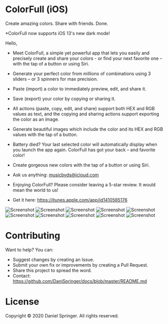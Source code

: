 # ColorFull (iOS)
Create amazing colors. Share with friends. Done.

\*ColorFull now supports iOS 13's new dark mode!


Hello,

* Meet ColorFull, a simple yet powerful app that lets you easily and precisely create and share your colors - or find your next favorite one – with the tap of a button or using Siri.

* Generate your perfect color from millions of combinations using 3 sliders – or 3 spinners for max precision.

* Paste (import) a color to immediately preview, edit, and share it.

* Save (export) your color by copying or sharing it.

* All actions (paste, copy, edit, and share) support both HEX and RGB values as text, and the copying and sharing actions support exporting the color as an image.

* Generate beautiful images which include the color and its HEX and RGB values with the tap of a button.

* Battery died? Your last selected color will automatically display when you launch the app again. ColorFull has got your back – and favorite color!

* Create gorgeous new colors with the tap of a button or using Siri.


* Ask us anything: musicbyds@icloud.com

* Enjoying ColorFull? Please consider leaving a 5-star review. It would mean the world to us!
- Get it here: https://itunes.apple.com/app/id1410565176

![Screenshot](https://raw.githubusercontent.com/DaniSpringer/colorfull/master/s/s1.jpg) ![Screenshot](https://raw.githubusercontent.com/DaniSpringer/colorfull/master/s/s2.jpg) ![Screenshot](https://raw.githubusercontent.com/DaniSpringer/colorfull/master/s/s3.jpg) ![Screenshot](https://raw.githubusercontent.com/DaniSpringer/colorfull/master/s/s4.jpg) ![Screenshot](https://raw.githubusercontent.com/DaniSpringer/colorfull/master/s/s5.jpg) ![Screenshot](https://raw.githubusercontent.com/DaniSpringer/colorfull/master/s/s6.jpg) ![Screenshot](https://raw.githubusercontent.com/DaniSpringer/colorfull/master/s/s7.jpg) ![Screenshot](https://raw.githubusercontent.com/DaniSpringer/colorfull/master/s/s8.jpg) ![Screenshot](https://raw.githubusercontent.com/DaniSpringer/colorfull/master/s/s9.jpg) ![Screenshot](https://raw.githubusercontent.com/DaniSpringer/colorfull/master/s/s10.jpg)



# Contributing
Want to help? You can:
- Suggest changes by creating an Issue.
- Submit your own fix or improvements by creating a Pull Request.
- Share this project to spread the word.
- Contact: https://github.com/DaniSpringer/docs/blob/master/README.md

# License
Copyright © 2020 Daniel Springer. All rights reserved.